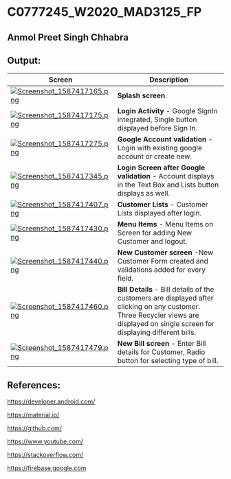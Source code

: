# C0777245_W2020_MAD3125_FP
## Anmol Preet Singh Chhabra
## Output:
|Screen|Description|
|------|-----------|
|[![Screenshot_1587417165.png](https://s4.gifyu.com/images/Screenshot_1587417165.png)](https://gifyu.com/image/l4aJ) | **Splash screen**.|
|[![Screenshot_1587417175.png](https://s4.gifyu.com/images/Screenshot_1587417175.png)](https://gifyu.com/image/l4ae)| **Login Activity** - Google SignIn integrated, Single button displayed before Sign In. |
|[![Screenshot_1587417275.png](https://s4.gifyu.com/images/Screenshot_1587417275.png)](https://gifyu.com/image/l4aP)| **Google Account validation** - Login with existing google account or create new.|
|[![Screenshot_1587417345.png](https://s4.gifyu.com/images/Screenshot_1587417345.png)](https://gifyu.com/image/l4fS) | **Login Screen after Google validation** - Account displays in the Text Box and Lists button displays as well.|
|[![Screenshot_1587417407.png](https://s4.gifyu.com/images/Screenshot_1587417407.png)](https://gifyu.com/image/l4fz) | **Customer Lists** - Customer Lists displayed after login.|
|[![Screenshot_1587417430.png](https://s4.gifyu.com/images/Screenshot_1587417430.png)](https://gifyu.com/image/l4f2) | **Menu Items** - Menu Items on Screen for adding New Customer and logout. |
|[![Screenshot_1587417440.png](https://s4.gifyu.com/images/Screenshot_1587417440.png)](https://gifyu.com/image/l4fL) | **New Customer screen** -New Customer Form created and validations added for every field.|
|[![Screenshot_1587417460.png](https://s4.gifyu.com/images/Screenshot_1587417460.png)](https://gifyu.com/image/l4fK)| **Bill Details** - Bill details of the customers are displayed after clicking on any customer. Three Recycler views are displayed on single screen for displaying different bills. |
|[![Screenshot_1587417479.png](https://s4.gifyu.com/images/Screenshot_1587417479.png)](https://gifyu.com/image/l4f9) | **New Bill screen** - Enter Bill details for Customer, Radio button for selecting type of bill. |
## References:
https://developer.android.com/

https://material.io/

https://github.com/

https://www.youtube.com/

https://stackoverflow.com/

https://firebase.google.com
